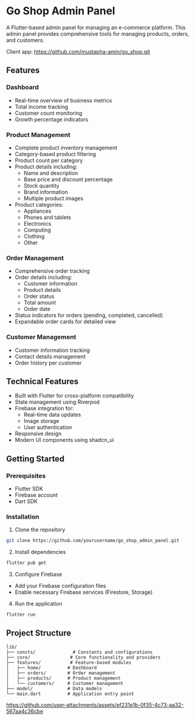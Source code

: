 # Go Shop Admin Panel

A Flutter-based admin panel for managing an e-commerce platform. This admin panel provides comprehensive tools for managing products, orders, and customers.

Client app: https://github.com/mustapha-amin/go_shop.git

## Features

### Dashboard
- Real-time overview of business metrics
- Total income tracking
- Customer count monitoring
- Growth percentage indicators

### Product Management
- Complete product inventory management
- Category-based product filtering
- Product count per category
- Product details including:
  - Name and description
  - Base price and discount percentage
  - Stock quantity
  - Brand information
  - Multiple product images
- Product categories:
  - Appliances
  - Phones and tablets
  - Electronics
  - Computing
  - Clothing
  - Other

### Order Management
- Comprehensive order tracking
- Order details including:
  - Customer information
  - Product details
  - Order status
  - Total amount
  - Order date
- Status indicators for orders (pending, completed, cancelled)
- Expandable order cards for detailed view

### Customer Management
- Customer information tracking
- Contact details management
- Order history per customer

## Technical Features
- Built with Flutter for cross-platform compatibility
- State management using Riverpod
- Firebase integration for:
  - Real-time data updates
  - Image storage
  - User authentication
- Responsive design
- Modern UI components using shadcn_ui

## Getting Started

### Prerequisites
- Flutter SDK
- Firebase account
- Dart SDK

### Installation
1. Clone the repository
```bash
git clone https://github.com/yourusername/go_shop_admin_panel.git
```

2. Install dependencies
```bash
flutter pub get
```

3. Configure Firebase
- Add your Firebase configuration files
- Enable necessary Firebase services (Firestore, Storage)

4. Run the application
```bash
flutter run
```

## Project Structure
```
lib/
├── consts/              # Constants and configurations
├── core/               # Core functionality and providers
├── features/           # Feature-based modules
│   ├── home/          # Dashboard
│   ├── orders/        # Order management
│   ├── products/      # Product management
│   └── customers/     # Customer management
├── model/             # Data models
└── main.dart          # Application entry point
```



https://github.com/user-attachments/assets/ef231e1b-0f35-4c73-aa32-567aa4c36cbe

